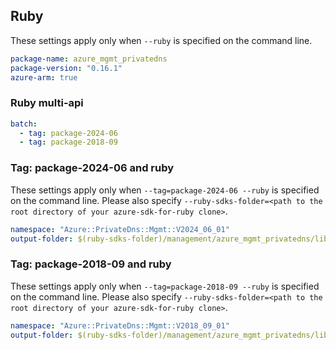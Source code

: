 ## Ruby

These settings apply only when `--ruby` is specified on the command line.

``` yaml
package-name: azure_mgmt_privatedns
package-version: "0.16.1"
azure-arm: true
```

### Ruby multi-api

``` yaml $(ruby) && $(multiapi)
batch:
  - tag: package-2024-06
  - tag: package-2018-09
```

### Tag: package-2024-06 and ruby

These settings apply only when `--tag=package-2024-06 --ruby` is specified on the command line.
Please also specify `--ruby-sdks-folder=<path to the root directory of your azure-sdk-for-ruby clone>`.

``` yaml $(tag) == 'package-2024-06' && $(ruby)
namespace: "Azure::PrivateDns::Mgmt::V2024_06_01"
output-folder: $(ruby-sdks-folder)/management/azure_mgmt_privatedns/lib
```

### Tag: package-2018-09 and ruby

These settings apply only when `--tag=package-2018-09 --ruby` is specified on the command line.
Please also specify `--ruby-sdks-folder=<path to the root directory of your azure-sdk-for-ruby clone>`.

``` yaml $(tag) == 'package-2018-09' && $(ruby)
namespace: "Azure::PrivateDns::Mgmt::V2018_09_01"
output-folder: $(ruby-sdks-folder)/management/azure_mgmt_privatedns/lib
```
